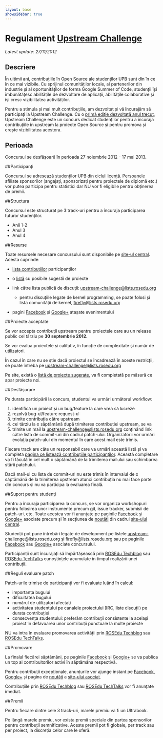 ```yaml
---
layout: base
showsidebar: true
---
```

# Regulament [Upstream Challenge][root]
*Latest update: 27/11/2012*

## Descriere

În ultimii ani, contribuțiile în Open Source ale studenților UPB sunt din în
ce în ce mai vizibile. Cu sprijinul comunităților locale, al partenerilor din
industrie și al oportunităților de forma Google Summer of Code, studenții își
îmbunătățesc abilitățile de dezvoltare de aplicații, abilitățile colaborative
și își cresc vizibilitatea activităților.

Pentru a stimula și mai mult contribuțiile, am dezvoltat și vă încurajăm să
participați la Upstream Challenge. Cu o [primă ediție dezvoltată anul
trecut][ed1], Upstream Challenge este un concurs dedicat studenților pentru a
încuraja contribuțiile în upstream la proiecte Open Source și pentru promova
și crește vizibilitatea acestora.

## Perioada

Concursul se desfășoară în perioada 27 noiembrie 2012 - 17 mai 2013.

##Participanți

Concursul se adresează studenților UPB din ciclul licență. Persoanele afiliate
sponsorilor (angajați, sponsorizați pentru proiectele de diplomă etc.) vor
putea participa pentru statistici dar NU vor fi eligibile pentru obținerea de
premii.

##Structura

Concursul este structurat pe 3 track-uri pentru a încuraja participarea
tuturor studenților.

* Anii 1-2
* Anul 3
* Anul 4

##Resurse

Toate resursele necesare concursului sunt disponibile pe [site-ul
central][root]. Acesta cuprinde:

* [lista contribuțiilor][contrib] participanților
* o [listă][proj] cu posibile sugestii de proiecte
* link către lista publică de discuții: [upstream-challenge@lists.rosedu.org][uc]

  * pentru discuțiile legate de kernel programming, se poate folosi și lista
    comunității de kernel, [firefly@lists.rosedu.org][firefly]

* pagini [Facebook][fb] și [Google+][gp] atașate evenimentului

##Proiecte acceptate

Se vor accepta contribuții upstream pentru proiectele care au un release
public cel târziu pe **30 septembrie 2012**.

Se vor evalua proiectele și calitativ, în funcție de complexitate și număr de
utilizatori.

În cazul în care nu se știe dacă proiectul se încadrează în aceste restricții,
se poate întreba pe [upstream-challenge@lists.rosedu.org][uc]

Pe site, există o [listă de proiecte sugerate][proj], va fi completată pe măsură ce
apar proiecte noi.

##Desfășurare

Pe durata participării la concurs, studentul va urmări următorul workflow:

1. identifică un proiect și un bug/feature la care vrea să lucreze
1. rezolvă bug-ul/feature request-ul
1. trimite contribuția către upstream
1. cel târziu la o săptămână după trimiterea contribuției upstream, se va
1. trimite un mail la [upstream-challenge@lists.rosedu.org][uc]
  conținând link către lista de commit-uri din cadrul patch-ului. 
  Organizatorii vor urmări evoluția patch-ului din momentul în care acest mail
  este trimis.

Fiecare track are câte un responsabil care va urmări această listă și va
completa [pagina ce listează contribuțiile participanților][contrib]. Această
completare va fi făcută în cel mult o săptămână de la trimiterea mailului sau
schimbarea stării patchului.

Dacă mail-ul cu lista de commit-uri nu este trimis în intervalul de o
săptămână de la trimiterea upstream atunci contribuția nu mai face parte din
concurs și nu va participa la evaluarea finală.

##Suport pentru studenți

Pentru a încuraja participarea la concurs, se vor organiza workshopuri pentru
folosirea unor instrumente precum git, issue tracker, submisii de patch-uri,
etc. Toate acestea vor fi anunțate pe paginile [Facebook][fb] și [Google+][gp]
asociate precum și în secțiunea de [noutăți][news] din cadrul [site-ului
central][root].

Studenții pot pune întrebări legate de development pe listele
[upstream-challenge@lists.rosedu.org][uc] și
[firefly@lists.rosedu.org][firefly] sau pe
paginile [Facebook][fb] sau [Google+][gp] asociate concursului.

Participanții sunt încurajați să împărtășească prin [ROSEdu
Techblog][techblog] sau [ROSEdu TechTalks][talks] cunoștințele acumulate în
timpul realizării unei contribuții.

##Reguli evaluare patch

Patch-urile trimise de participanți vor fi evaluate luând în calcul:

* importanța bugului
* dificultatea bugului
* numărul de utilizatori afectați
* activitatea studentului pe canalele proiectului (IRC, liste discuții) pe
  durata contribuției
* consecvența studentului: preferăm contribuții consistente la același proiect
  în defavoarea unor contribuții punctuale la multe proiecte

NU va intra în evaluare promovarea activității prin [ROSEdu
Techblog][techblog] sau [ROSEdu TechTalks][talks].

##Promovare

La finalul fiecărei săptămâni, pe paginile [Facebook][fb] și [Google+][gp] se
va publica un top al contribuitorilor activi în săptămâna respectivă.

Pentru contribuții excepționale, anunțurile vor ajunge instant pe
[Facebook][fb], [Google+][gp] și pagina de [noutăți][news] a [site-ului
asociat][root].

Contribuțiile prin [ROSEdu Techblog][techblog] sau [ROSEdu TechTalks][talks]
vor fi anunțate imediat.

##Premii

Pentru fiecare dintre cele 3 track-uri, marele premiu va fi un Ultrabook.

Pe lângă marele premiu, vor exista premii speciale din partea sponsorilor
pentru contribuții semnificative. Aceste premii pot fi globale, per track sau
per proiect, la discreția celor care le oferă.

[ed1]: http://elf.cs.pub.ro/so/wiki/upstream-challenge "Upstream Challenge v0"
[reg]: regulament "Regulament"
[res]: res "Resurse utile"
[contrib]: contrib "Statistici contribuții"
[proj]: projects "Proiecte propuse"
[news]: news "Noutăți"
[root]: / "Upstream Challenge"
[fb]: https://www.facebook.com/UpstreamChallenge "Facebook Page"
[gp]: https://plus.google.com/u/0/b/113601665378127579242/113601665378127579242/posts "Google +"
[uc]: mailto:upstream-challenge@lists.rosedu.org "mailto:upstream-challenge@lists.rosedu.org"
[firefly]: mailto:firefly@lists.rosedu.org "mailto:firefly@lists.rosedu.org"
[techblog]: http://techblog.rosedu.org/ "ROSEdu Techblog"
[talks]: http://talks.rosedu.org/ "ROSEdu Tech Talks"
